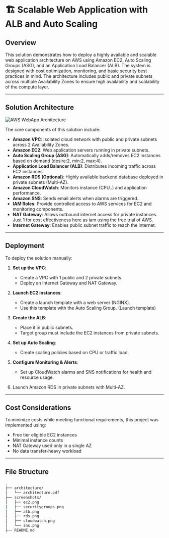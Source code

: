 # 🏗️ Scalable Web Application with ALB and Auto Scaling

## Overview

This solution demonstrates how to deploy a highly available and scalable web application architecture on AWS using Amazon EC2, Auto Scaling Groups (ASG), and an Application Load Balancer (ALB). The system is designed with cost optimization, monitoring, and basic security best practices in mind. The architecture includes public and private subnets across multiple Availability Zones to ensure high availability and scalability of the compute layer.

---

## Solution Architecture

![AWS WebApp Architecture](https://github.com/user-attachments/assets/82e1e836-4f96-4eca-a597-c35a4dcaed8a)


The core components of this solution include:

- **Amazon VPC**: Isolated cloud network with public and private subnets across 2 Availability Zones.
- **Amazon EC2**: Web application servers running in private subnets.
- **Auto Scaling Group (ASG)**: Automatically adds/removes EC2 instances based on demand (desire:2, min:2, max:4).
- **Application Load Balancer (ALB)**: Distributes incoming traffic across EC2 instances.
- **Amazon RDS (Optional)**: Highly available backend database deployed in private subnets (Multi-AZ).
- **Amazon CloudWatch**: Monitors instance (CPU..) and application performance.
- **Amazon SNS**: Sends email alerts when alarms are triggered.
- **IAM Roles**: Provide controlled access to AWS services for EC2 and monitoring components.
- **NAT Gateway**: Allows outbound internet access for private instances. Just 1 for cost effectiveness here as iam using the free trial of AWS.
- **Internet Gateway**: Enables public subnet traffic to reach the internet.

---

## Deployment

To deploy the solution manually:

1. **Set up the VPC**:
   - Create a VPC with 1 public and 2 private subnets.
   - Deploy an Internet Gateway and NAT Gateway.

2. **Launch EC2 instances**:
   - Create a launch template with a web server (NGINX).
   - Use this template with the Auto Scaling Group. (Launch template)

3. **Create the ALB**:
   - Place it in public subnets.
   - Target group must include the EC2 instances from private subnets.

4. **Set up Auto Scaling**:
   - Create scaling policies based on CPU or traffic load.

5. **Configure Monitoring & Alerts**:
   - Set up CloudWatch alarms and SNS notifications for health and resource usage.

6. Launch Amazon RDS in private subnets with Multi-AZ.

---

## Cost Considerations

To minimize costs while meeting functional requirements, this project was implemented using:
- Free tier eligible EC2 instances
- Minimal instance counts
- NAT Gateway used only in a single AZ
- No data transfer-heavy workload

---

## File Structure

```bash
.
├── architecture/
│   └── architecture.pdf
├── screenshots/
│   ├── ec2.png
|   ├── securitygroups.png
│   ├── alb.png
|   ├── rds.png
│   ├── cloudwatch.png
│   └── sns.png
├── README.md
